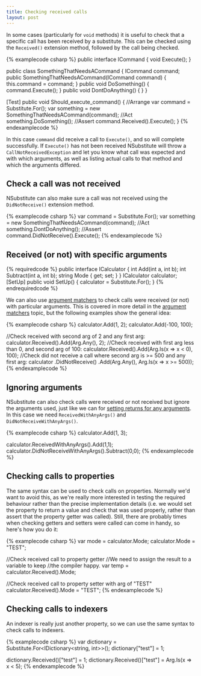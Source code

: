 ```yaml
---
title: Checking received calls
layout: post
---
```


In some cases (particularly for `void` methods) it is useful to check that a specific call has been received by a substitute. This can be checked using the `Received()` extension method, followed by the call being checked.

{% examplecode csharp %}
public interface ICommand {
    void Execute();
}

public class SomethingThatNeedsACommand {
    ICommand command;
    public SomethingThatNeedsACommand(ICommand command) { 
        this.command = command;
    }
    public void DoSomething() { command.Execute(); }
    public void DontDoAnything() { }
}

[Test]
public void Should_execute_command() {
    //Arrange
    var command = Substitute.For<ICommand>();
    var something = new SomethingThatNeedsACommand(command);
    //Act
    something.DoSomething();
    //Assert
    command.Received().Execute();
}
{% endexamplecode %}

In this case `command` did receive a call to `Execute()`, and so will complete successfully. If `Execute()` has not been received NSubstitute will throw a `CallNotReceivedException` and let you know what call was expected and with which arguments, as well as listing actual calls to that method and which the arguments differed.

## Check a call was not received
NSubstitute can also make sure a call was not received using the `DidNotReceive()` extension method.

{% examplecode csharp %}
var command = Substitute.For<ICommand>();
var something = new SomethingThatNeedsACommand(command);
//Act
something.DontDoAnything();
//Assert
command.DidNotReceive().Execute();
{% endexamplecode %}

## Received (or not) with specific arguments

{% requiredcode %}
public interface ICalculator {
    int Add(int a, int b);
    int Subtract(int a, int b);
    string Mode { get; set; }
}
ICalculator calculator;
[SetUp] public void SetUp() { calculator = Substitute.For<ICalculator>(); }
{% endrequiredcode %}

We can also use [argument matchers](/help/argument-matchers) to check calls were received (or not) with particular arguments. This is covered in more detail in the [argument matchers](/help/argument-matchers) topic, but the following examples show the general idea:

{% examplecode csharp %}
calculator.Add(1, 2);
calculator.Add(-100, 100);

//Check received with second arg of 2 and any first arg:
calculator.Received().Add(Arg.Any<int>(), 2);
//Check received with first arg less than 0, and second arg of 100:
calculator.Received().Add(Arg.Is<int>(x => x < 0), 100);
//Check did not receive a call where second arg is >= 500 and any first arg:
calculator
    .DidNotReceive()
    .Add(Arg.Any<int>(), Arg.Is<int>(x => x >= 500));
{% endexamplecode %}

## Ignoring arguments

NSubstitute can also check calls were received or not received but ignore the arguments used, just like we can for [setting returns for any arguments](/help/return-for-any-args). In this case we need `ReceivedWithAnyArgs()` and `DidNotReceiveWithAnyArgs()`.

{% examplecode csharp %}
calculator.Add(1, 3);

calculator.ReceivedWithAnyArgs().Add(1,1);
calculator.DidNotReceiveWithAnyArgs().Subtract(0,0);
{% endexamplecode %}

## Checking calls to properties

The same syntax can be used to check calls on properties. Normally we'd want to avoid this, as we're really more interested in testing the required behaviour rather than the precise implementation details (i.e. we would set the property to return a value and check that was used properly, rather than assert that the property getter was called). Still, there are probably times when checking getters and setters were called can come in handy, so here's how you do it:

{% examplecode csharp %}
var mode = calculator.Mode;
calculator.Mode = "TEST";

//Check received call to property getter
//We need to assign the result to a variable to keep
//the compiler happy.
var temp = calculator.Received().Mode;

//Check received call to property setter with arg of "TEST"
calculator.Received().Mode = "TEST";
{% endexamplecode %}

## Checking calls to indexers
An indexer is really just another property, so we can use the same syntax to check calls to indexers.

{% examplecode csharp %} 
var dictionary = Substitute.For<IDictionary<string, int>>();
dictionary["test"] = 1;

dictionary.Received()["test"] = 1;
dictionary.Received()["test"] = Arg.Is<int>(x => x < 5);
{% endexamplecode %}
